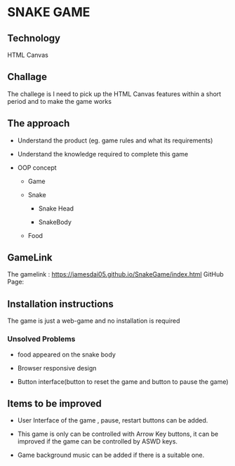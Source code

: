 # SNAKE GAME

## Technology

HTML Canvas

## Challage

The challege is I need to pick up the HTML Canvas features within a short period and to make the game works

## The approach

- Understand the product (eg. game rules and what its requirements)

- Understand the knowledge required to complete this game

- OOP concept

  - Game

  - Snake

    - Snake Head

    - SnakeBody

  - Food

## GameLink

The gamelink : <https://jamesdai05.github.io/SnakeGame/index.html>
GitHub Page: 

## Installation instructions

The game is just a web-game and no installation is required

### Unsolved Problems

- food appeared on the snake body

- Browser responsive design

- Button interface(button to reset the game and button to pause the game)

## Items to be improved

- User Interface of the game , pause, restart buttons can be added.

- This game is only can be controlled with Arrow Key buttons, it can be improved if the game can be controlled by ASWD keys.

- Game background music can be added if there is a suitable one.
